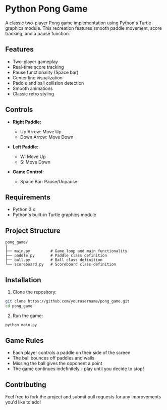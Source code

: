# Python Pong Game

A classic two-player Pong game implementation using Python's Turtle graphics module. This recreation features smooth paddle movement, score tracking, and a pause function.

## Features

- Two-player gameplay
- Real-time score tracking
- Pause functionality (Space bar)
- Center line visualization
- Paddle and ball collision detection
- Smooth animations
- Classic retro styling

## Controls

- **Right Paddle:** 
  - Up Arrow: Move Up
  - Down Arrow: Move Down

- **Left Paddle:**
  - W: Move Up
  - S: Move Down

- **Game Control:**
  - Space Bar: Pause/Unpause

## Requirements

- Python 3.x
- Python's built-in Turtle graphics module

## Project Structure

```
pong_game/
│
├── main.py         # Game loop and main functionality
├── paddle.py       # Paddle class definition
├── ball.py         # Ball class definition
└── scoreboard.py   # Scoreboard class definition
```

## Installation

1. Clone the repository:
```bash
git clone https://github.com/yourusername/pong_game.git
cd pong_game
```

2. Run the game:
```bash
python main.py
```

## Game Rules

- Each player controls a paddle on their side of the screen
- The ball bounces off paddles and walls
- Missing the ball gives the opponent a point
- The game continues indefinitely - play until you decide to stop!

## Contributing

Feel free to fork the project and submit pull requests for any improvements you'd like to add!


